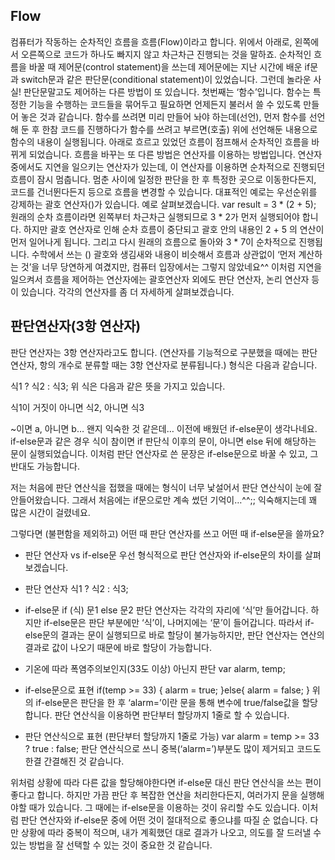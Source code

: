 Flow
----
 컴퓨터가 작동하는 순차적인 흐름을 흐름(Flow)이라고 합니다. 위에서 아래로, 왼쪽에서 오른쪽으로 코드가 하나도 빠지지 않고 차근차근 진행되는 것을 말하죠. 순차적인 흐름을 바꿀 때 제어문(control statement)을 쓰는데 제어문에는 지난 시간에 배운 if문과 switch문과 같은 판단문(conditional statement)이 있었습니다. 그런데 놀라운 사실! 판단문말고도 제어하는 다른 방법이 또 있습니다. 첫번째는 ‘함수’입니다. 함수는 특정한 기능을 수행하는 코드들을 묶어두고 필요하면 언제든지 불러서 쓸 수 있도록 만들어 놓은 것과 같습니다. 함수를 쓰려면 미리 만들어 놔야 하는데(선언), 먼저 함수를 선언해 둔 후 한참 코드를 진행하다가 함수를 쓰려고 부르면(호출) 위에 선언해둔 내용으로 함수의 내용이 실행됩니다. 아래로 흐르고 있었던 흐름이 점프해서 순차적인 흐름을 바뀌게 되었습니다. 흐름을 바꾸는 또 다른 방법은 연산자를 이용하는 방법입니다. 연산자 중에서도 지연을 일으키는 연산자가 있는데, 이 연산자를 이용하면 순차적으로 진행되던 흐름이 잠시 멈춥니다. 멈춘 사이에 일정한 판단을 한 후 특정한 곳으로 이동한다든지, 코드를 건너뛴다든지 등으로 흐름을 변경할 수 있습니다. 대표적인 예로는 우선순위를 강제하는 괄호 연산자()가 있습니다.
 예로 살펴보겠습니다.
 var result = 3 * (2 + 5);
원래의 순차 흐름이라면 왼쪽부터 차근차근 실행되므로 3 * 2가 먼저 실행되어야 합니다. 하지만 괄호 연산자로 인해 순차 흐름이 중단되고 괄호 안의 내용인 2 + 5 의 연산이 먼저 일어나게 됩니다. 그리고 다시 원래의 흐름으로 돌아와 3 * 7이 순차적으로 진행됩니다.
 수학에서 쓰는 () 괄호와 생김새와 내용이 비슷해서 흐름과 상관없이 ‘먼저 계산하는 것’을 너무 당연하게 여겼지만, 컴퓨터 입장에서는 그렇지 않았네요^^
 이처럼 지연을 일으켜서 흐름을 제어하는 연산자에는 괄호연산자 외에도 판단 연산자, 논리 연산자 등이 있습니다. 각각의 연산자를 좀 더 자세하게 살펴보겠습니다.
 
 판단연산자(3항 연산자)
 -------------------
 판단 연산자는 3항 연산자라고도 합니다. (연산자를 기능적으로 구분했을 때에는 판단 연산자, 항의 개수로 분류할 때는 3항 연산자로 분류됩니다.)
 형식은 다음과 같습니다.

 식1 ? 식2 : 식3;
 위 식은 다음과 같은 뜻을 가지고 있습니다.

식1이 거짓이 아니면 식2, 아니면 식3

~이면 a, 아니면 b… 왠지 익숙한 것 같은데… 이전에 배웠던 if-else문이 생각나네요. if-else문과 같은 경우 식이 참이면 if 판단식 이후의 문이, 아니면 else 뒤에 해당하는 문이 실행되었습니다. 이처럼 판단 연산자로 쓴 문장은 if-else문으로 바꿀 수 있고, 그 반대도 가능합니다.

저는 처음에 판단 연산식을 접했을 때에는 형식이 너무 낯설어서 판단 연산식이 눈에 잘 안들어왔습니다. 그래서 처음에는 if문으로만 계속 썼던 기억이…^^;; 익숙해지는데 꽤 많은 시간이 걸렸네요.

그렇다면 (불편함을 제외하고) 어떤 때 판단 연산자를 쓰고 어떤 때 if-else문을 쓸까요?

* 판단 연산자 vs if-else문
우선 형식적으로 판단 연산자와 if-else문의 차이를 살펴보겠습니다.

- 판단 연산자
식1 ? 식2 : 식3;
 
- if-else문
if (식) 문1
else 문2
판단 연산자는 각각의 자리에 ‘식’만 들어갑니다. 하지만 if-else문은 판단 부분에만 ‘식’이, 나머지에는 ‘문’이 들어갑니다. 따라서 if-else문의 결과는 문이 실행되므로 바로 할당이 불가능하지만, 판단 연산자는 연산의 결과로 값이 나오기 때문에 바로 할당이 가능합니다.

- 기온에 따라 폭염주의보인지(33도 이상) 아닌지 판단
var alarm, temp;
 
- if-else문으로 표현
if(temp >= 33) {
  alarm = true;
}else{
  alarm = false;
}
위의 if-else문은 판단을 한 후 ‘alarm=’이란 문을 통해 변수에 true/false값을 할당 합니다. 판단 연산식을 이용하면 판단부터 할당까지 1줄로 할 수 있습니다.

- 판단 연산식으로 표현 (판단부터 할당까지 1줄로 가능)
var alarm = temp >= 33 ?  true : false;
판단 연산식으로 쓰니 중복(‘alarm=’)부분도 많이 제거되고 코드도 한결 간결해진 것 같습니다.

위처럼 상황에 따라 다른 값을 할당해야한다면 if-else문 대신 판단 연산식을 쓰는 편이 좋다고 합니다. 하지만 가끔 판단 후 복잡한 연산을 처리한다든지, 여러가지 문을 실행해야할 때가 있습니다. 그 때에는 if-else문을 이용하는 것이 유리할 수도 있습니다. 이처럼 판단 연산자와 if-else문 중에 어떤 것이 절대적으로 좋으냐를 따질 순 없습니다. 다만 상황에 따라 중복이 적으며, 내가 계획했던 대로 결과가 나오고, 의도를 잘 드러낼 수 있는 방법을 잘 선택할 수 있는 것이 중요한 것 같습니다.
